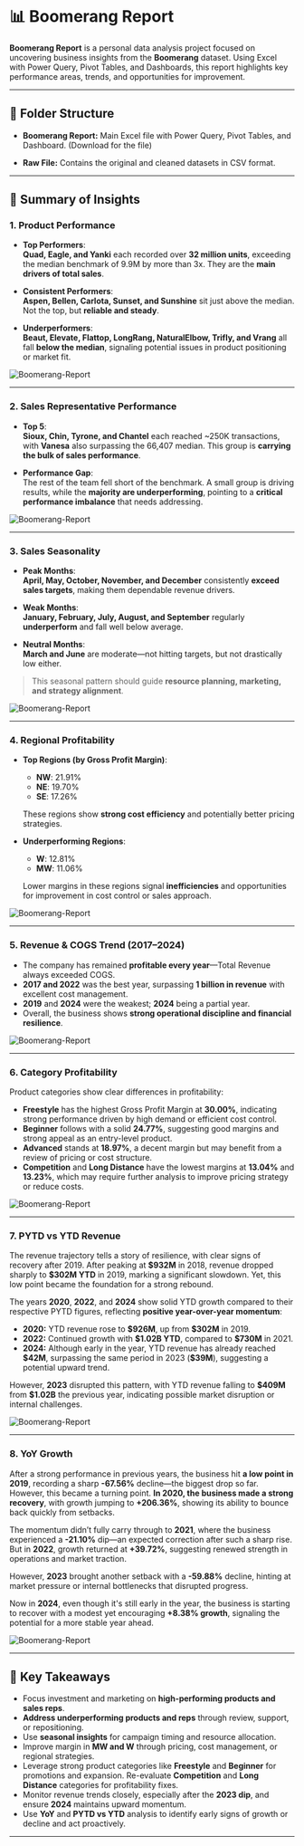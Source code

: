 # 📊 Boomerang Report

**Boomerang Report** is a personal data analysis project focused on uncovering business insights from the **Boomerang** dataset. Using Excel with Power Query, Pivot Tables, and Dashboards, this report highlights key performance areas, trends, and opportunities for improvement.

---

## 📁 Folder Structure

- **Boomerang Report:**
  Main Excel file with Power Query, Pivot Tables, and Dashboard. (Download for the file)

- **Raw File:**
  Contains the original and cleaned datasets in CSV format.

---

## 📌 Summary of Insights

### **1. Product Performance**

- **Top Performers**:\
  **Quad, Eagle, and Yanki** each recorded over **32 million units**, exceeding the median benchmark of 9.9M by more than 3x. They are the **main drivers of total sales**.

- **Consistent Performers**:\
  **Aspen, Bellen, Carlota, Sunset, and Sunshine** sit just above the median. Not the top, but **reliable and steady**.

- **Underperformers**:\
  **Beaut, Elevate, Flattop, LongRang, NaturalElbow, Trifly, and Vrang** all fall **below the median**, signaling potential issues in product positioning or market fit.

![Boomerang-Report](Images/Product_Performance.png)

---

### **2. Sales Representative Performance**

- **Top 5**:\
  **Sioux, Chin, Tyrone, and Chantel** each reached \~250K transactions, with **Vanesa** also surpassing the 66,407 median. This group is **carrying the bulk of sales performance**.

- **Performance Gap**:\
  The rest of the team fell short of the benchmark. A small group is driving results, while the **majority are underperforming**, pointing to a **critical performance imbalance** that needs addressing.


![Boomerang-Report](Images/Sales_representative_performance.png)

---

### **3. Sales Seasonality**

- **Peak Months**:\
  **April, May, October, November, and December** consistently **exceed sales targets**, making them dependable revenue drivers.

- **Weak Months**:\
  **January, February, July, August, and September** regularly **underperform** and fall well below average.

- **Neutral Months**:\
  **March and June** are moderate—not hitting targets, but not drastically low either.

> This seasonal pattern should guide **resource planning, marketing, and strategy alignment**.

![Boomerang-Report](Images/Sales_Seasonality.png)


---

### **4. Regional Profitability**

- **Top Regions (by Gross Profit Margin)**:

  - **NW**: 21.91%
  - **NE**: 19.70%
  - **SE**: 17.26%

  These regions show **strong cost efficiency** and potentially better pricing strategies.

- **Underperforming Regions**:

  - **W**: 12.81%
  - **MW**: 11.06%

  Lower margins in these regions signal **inefficiencies** and opportunities for improvement in cost control or sales approach.

![Boomerang-Report](Images/Regional_Profitability.png)

---

### **5. Revenue & COGS Trend (2017–2024)**

- The company has remained **profitable every year**—Total Revenue always exceeded COGS.
- **2017 and 2022** was the best year, surpassing **1 billion in revenue** with excellent cost management.
- **2019** and **2024** were the weakest; **2024** being a partial year.
- Overall, the business shows **strong operational discipline and financial resilience**.

![Boomerang-Report](Images/Revenue&COGS.png)

---

### **6. Category Profitability**

Product categories show clear differences in profitability:

- **Freestyle** has the highest Gross Profit Margin at **30.00%**, indicating strong performance driven by high demand or efficient cost control.
- **Beginner** follows with a solid **24.77%**, suggesting good margins and strong appeal as an entry-level product.
- **Advanced** stands at **18.97%**, a decent margin but may benefit from a review of pricing or cost structure.
- **Competition** and **Long Distance** have the lowest margins at **13.04%** and **13.23%**, which may require further analysis to improve pricing strategy or reduce costs.


![Boomerang-Report](Images/Category_Profitability.png)

---

### **7. PYTD vs YTD Revenue**

The revenue trajectory tells a story of resilience, with clear signs of recovery after 2019.
After peaking at **\$932M** in 2018, revenue dropped sharply to **\$302M YTD** in 2019, marking a significant slowdown. Yet, this low point became the foundation for a strong rebound.

The years **2020**, **2022**, and **2024** show solid YTD growth compared to their respective PYTD figures, reflecting **positive year-over-year momentum**:

- **2020:** YTD revenue rose to **\$926M**, up from **\$302M** in 2019.
- **2022:** Continued growth with **\$1.02B YTD**, compared to **\$730M** in 2021.
- **2024:** Although early in the year, YTD revenue has already reached **\$42M**, surpassing the same period in 2023 (**\$39M**), suggesting a potential upward trend.

However, **2023** disrupted this pattern, with YTD revenue falling to **\$409M** from **\$1.02B** the previous year, indicating possible market disruption or internal challenges.


![Boomerang-Report](Images/PYTDvsYTD.png)

---

### **8. YoY Growth**

After a strong performance in previous years, the business hit **a low point in 2019**, recording a sharp **-67.56%** decline—the biggest drop so far. However, this became a turning point. **In 2020, the business made a strong recovery**, with growth jumping to **+206.36%**, showing its ability to bounce back quickly from setbacks.

The momentum didn’t fully carry through to **2021**, where the business experienced a **-21.10%** dip—an expected correction after such a sharp rise. But in **2022**, growth returned at **+39.72%**, suggesting renewed strength in operations and market traction.

However, **2023** brought another setback with a **-59.88%** decline, hinting at market pressure or internal bottlenecks that disrupted progress.

Now in **2024**, even though it's still early in the year, the business is starting to recover with a modest yet encouraging **+8.38% growth**, signaling the potential for a more stable year ahead.

![Boomerang-Report](Images/YoY_growth.png)

---

## 🧠 Key Takeaways
- Focus investment and marketing on **high-performing products and sales reps**.
- **Address underperforming products and reps** through review, support, or repositioning.
- Use **seasonal insights** for campaign timing and resource allocation.
- Improve margin in **MW and W** through pricing, cost management, or regional strategies.
- Leverage strong product categories like **Freestyle** and **Beginner** for promotions and expansion. Re-evaluate **Competition** and **Long Distance** categories for profitability fixes.
- Monitor revenue trends closely, especially after the **2023 dip**, and ensure **2024** maintains upward momentum.
- Use **YoY** and **PYTD vs YTD** analysis to identify early signs of growth or decline and act proactively.

---
